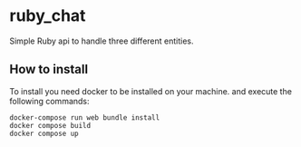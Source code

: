 # ruby_chat
Simple Ruby api to handle three different entities. 

## How to install

To install you need docker to be installed on your machine. 
and execute the following commands:
```
docker-compose run web bundle install
docker compose build
docker compose up
```